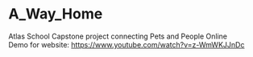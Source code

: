 # A_Way_Home
Atlas School Capstone project connecting Pets and People Online
<br>Demo for website: https://www.youtube.com/watch?v=z-WmWKJJnDc
